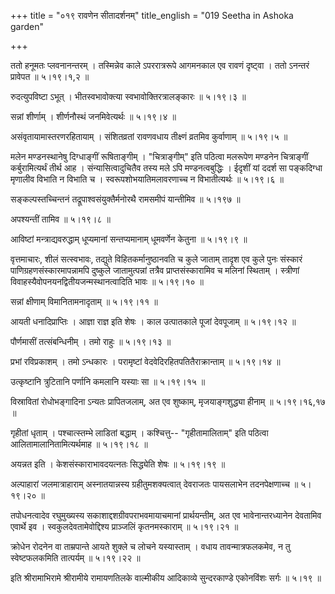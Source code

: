 +++
title = "०१९ रावणेन सीतादर्शनम्"
title_english = "019 Seetha in Ashoka garden"

+++


ततो हनूमतः प्लवनानन्तरम् । तस्मिन्नेव काले ऽपररात्ररूपे आगमनकाल एव रावणं
दृष्ट्वा । ततो ऽनन्तरं प्रावेपत  ॥  ५।१९।१,२  ॥   

  

रुदत्युपविष्टा ऽभूत् । भीतस्वभावोक्त्या स्वभावोक्तिरत्रालङ्कारः  ॥ 
५।१९।३  ॥   

  

सन्नां शीर्णाम् । शीर्णनौस्थं जनमिवेत्यर्थः  ॥  ५।१९।४  ॥   

  

असंवृतायामास्तरणरहितायाम् । संशितव्रतां रावणवधाय तीक्ष्णं व्रतमिव
कुर्वाणाम्  ॥  ५।१९।५  ॥   

  

मलेन मण्डनस्थानेषु दिग्धाङ्गीं रूषिताङ्गीम् । "चित्राङ्गीम्" इति पठित्वा
मलरूपेण मण्डनेन चित्राङ्गीं कर्बुरामित्यर्थं तीर्थ आह ।
संन्यासित्वादुचितैव तस्य मले ऽपि मण्डनत्वबुद्धिः । ईदृशीं यां ददर्श सा
पङ्कदिग्धा मृणालीव विभाति न विभाति च । स्वरूपशोभयातिमलावरणाच्च न
विभातीत्यर्थः  ॥  ५।१९।६  ॥   

  

सङ्कल्पस्तच्चिन्तनं तद्रूपाश्वसंयुक्तैर्मनोरथै रामसमीपं यान्तीमिव  ॥ 
५।१९७  ॥   

  

अपश्यन्तीं तामिव  ॥  ५।१९।८  ॥   

  

आविष्टां मन्त्राद्यवरुद्धाम् धूप्यमानां सन्तप्यमानाम् धूमवर्णेन केतुना
 ॥  ५।१९।९ ॥   

  

वृत्तमाचारः, शीलं सत्स्वभावः, तद्युते विहितकर्मानुष्ठानवति च कुले जाताम्
तादृश एव कुले पुनः संस्कारं पाणिग्रहणसंस्कारमापन्नामपि दुष्कुले
जातामुत्पन्नां तत्रैव प्राप्तसंस्कारामिव च मलिनां स्थिताम् । स्त्रीणां
विवाहस्यैवोपनयनद्वितीयजन्मस्थानत्वादिति भावः  ॥  ५।१९।१०  ॥   

  

सन्नां क्षीणाम् विमानितामनादृताम्  ॥  ५।१९।११  ॥   

  

आयती धनादिप्राप्तिः । आज्ञा राज्ञ इति शेषः । काल उत्पातकाले पूजां
देवपूजाम्  ॥  ५।१९।१२  ॥   

  

पौर्णमासीं तत्संबन्धिनीम् । तमो राहुः  ॥  ५।१९।१३  ॥   

  

प्रभां रविप्रकाशम् । तमो ऽन्धकारः । परामृष्टां
वेदवेदिरहितपतितैराक्रान्ताम्  ॥  ५।१९।१४  ॥   

  

उत्कृष्टानि त्रुटितानि पर्णानि कमलानि यस्याः सा  ॥  ५।१९।१५  ॥   

  

विस्रावितां रोधोभङ्गादिना ऽन्यतः प्रापितजलाम्, अत एव शुष्काम्,
मृजयाङ्गशुद्ध्या हीनाम्  ॥  ५।१९।१६,१७  ॥   

  

गृहीतां धृताम् । पश्चात्स्तम्भे लाडितां बद्धाम् । कश्चित्तु--
"गृहीतामालिताम्" इति पठित्वा आलितामालानितामित्यर्थमाह  ॥  ५।१९।१८  ॥   

  

अयन्नत इति । केशसंस्काराभावदयत्नतः सिद्ध्येति शेषः  ॥  ५।१९।१९  ॥   

  

अल्पाहारां जलमात्राहाराम् अस्नातयान्नस्य ग्रहीतुमशक्यत्वात् देवराजतः
पायसलाभेन तदनपेक्षणाच्च  ॥  ५।१९।२०  ॥   

  

तपोधनत्वादेव रघुमुख्यस्य सकाशाद्दशग्रीवपराभवमायाचमानां प्रार्थयन्तीम्,
अत एव भावेनान्तरध्यानेन देवतामिव एवार्थे इव । स्वकुलदेवतामेवोद्दिश्य
प्राञ्जलिं कृतनमस्काराम्  ॥  ५।१९।२१  ॥   

  

क्रोधेन रोदनेन वा ताम्रपान्ते आयते शुक्ले च लोचने यस्यास्ताम् । वधाय
तावन्मात्रफलकमेव, न तु स्वेष्टफलकमिति तात्पर्यम्  ॥  ५।१९।२२  ॥   

  

इति श्रीरामाभिरामे श्रीरामीये रामायणतिलके वाल्मीकीय आदिकाव्ये
सुन्दरकाण्डे एकोनविंशः सर्गः  ॥  ५।१९  ॥   

  


